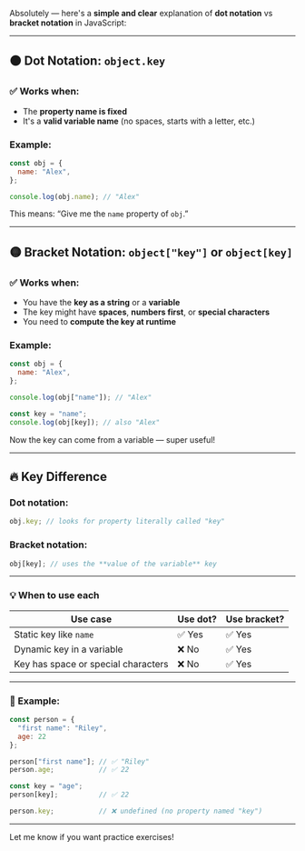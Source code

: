 Absolutely — here's a **simple and clear** explanation of **dot notation** vs **bracket notation** in JavaScript:

---

## 🟠 Dot Notation: `object.key`

### ✅ Works when:

* The **property name is fixed**
* It's a **valid variable name** (no spaces, starts with a letter, etc.)

### Example:

```js
const obj = {
  name: "Alex",
};

console.log(obj.name); // "Alex"
```

This means: “Give me the `name` property of `obj`.”

---

## 🟡 Bracket Notation: `object["key"]` or `object[key]`

### ✅ Works when:

* You have the **key as a string** or a **variable**
* The key might have **spaces**, **numbers first**, or **special characters**
* You need to **compute the key at runtime**

### Example:

```js
const obj = {
  name: "Alex",
};

console.log(obj["name"]); // "Alex"

const key = "name";
console.log(obj[key]); // also "Alex"
```

Now the key can come from a variable — super useful!

---

## 🔥 Key Difference

### Dot notation:

```js
obj.key; // looks for property literally called "key"
```

### Bracket notation:

```js
obj[key]; // uses the **value of the variable** key
```

---

### 💡 When to use each

| Use case                            | Use dot? | Use bracket? |
| ----------------------------------- | -------- | ------------ |
| Static key like `name`              | ✅ Yes    | ✅ Yes        |
| Dynamic key in a variable           | ❌ No     | ✅ Yes        |
| Key has space or special characters | ❌ No     | ✅ Yes        |

---

### 🧪 Example:

```js
const person = {
  "first name": "Riley",
  age: 22
};

person["first name"]; // ✅ "Riley"
person.age;           // ✅ 22

const key = "age";
person[key];          // ✅ 22

person.key;           // ❌ undefined (no property named "key")
```

---

Let me know if you want practice exercises!
